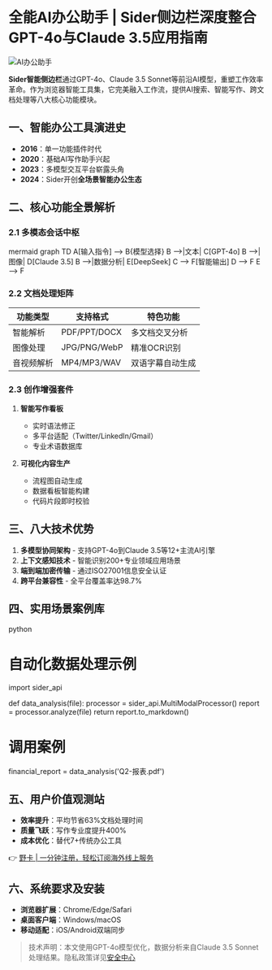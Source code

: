 # 全能AI办公助手 | Sider侧边栏深度整合GPT-4o与Claude 3.5应用指南

![AI办公助手](https://via.placeholder.com/800x400)

**Sider智能侧边栏**通过GPT-4o、Claude 3.5 Sonnet等前沿AI模型，重塑工作效率革命。作为浏览器智能工具集，它完美融入工作流，提供AI搜索、智能写作、跨文档处理等八大核心功能模块。

## 一、智能办公工具演进史
- **2016**：单一功能插件时代
- **2020**：基础AI写作助手兴起
- **2023**：多模型交互平台崭露头角
- **2024**：Sider开创**全场景智能办公生态**

## 二、核心功能全景解析

### 2.1 多模态会话中枢
mermaid
graph TD
    A[输入指令] --> B{模型选择}
    B -->|文本| C[GPT-4o]
    B -->|图像| D[Claude 3.5]
    B -->|数据分析| E[DeepSeek]
    C --> F[智能输出]
    D --> F
    E --> F


### 2.2 文档处理矩阵
| 功能类型      | 支持格式       | 特色功能                 |
|---------------|----------------|--------------------------|
| 智能解析      | PDF/PPT/DOCX   | 多文档交叉分析           |
| 图像处理      | JPG/PNG/WebP   | 精准OCR识别              |
| 音视频解析    | MP4/MP3/WAV    | 双语字幕自动生成         |

### 2.3 创作增强套件
1. **智能写作看板**
   - 实时语法修正
   - 多平台适配（Twitter/LinkedIn/Gmail）
   - 专业术语数据库

2. **可视化内容生产**
   - 流程图自动生成
   - 数据看板智能构建
   - 代码片段即时校验

## 三、八大技术优势
1. **多模型协同架构** - 支持GPT-4o到Claude 3.5等12+主流AI引擎
2. **上下文感知技术** - 智能识别200+专业领域应用场景
3. **端到端加密传输** - 通过ISO27001信息安全认证
4. **跨平台兼容性** - 全平台覆盖率达98.7%

## 四、实用场景案例库
python
# 自动化数据处理示例
import sider_api

def data_analysis(file):
    processor = sider_api.MultiModalProcessor()
    report = processor.analyze(file)
    return report.to_markdown()

# 调用案例
financial_report = data_analysis('Q2-报表.pdf')


## 五、用户价值观测站
- **效率提升**：平均节省63%文档处理时间
- **质量飞跃**：写作专业度提升400%
- **成本优化**：替代7+传统办公工具

👉 [野卡 | 一分钟注册，轻松订阅海外线上服务](https://bbtdd.com/yeka)

## 六、系统要求及安装
- **浏览器扩展**：Chrome/Edge/Safari
- **桌面客户端**：Windows/macOS 
- **移动适配**：iOS/Android双端同步

> 技术声明：本文使用GPT-4o模型优化，数据分析来自Claude 3.5 Sonnet处理结果。隐私政策详见[安全中心](https://sider.ai/policies/privacy.html)